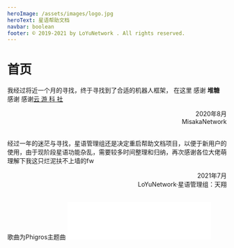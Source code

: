 ```yaml
---
heroImage: /assets/images/logo.jpg
heroText: 星语帮助文档
navbar: boolean
footer: © 2019-2021 by LoYuNetwork . All rights reserved.
---
```

# 首页
我经过将近一个月的寻找，终于寻找到了合适的机器人框架，
在这里 感谢 **堆糖** 感谢 感谢[云 游 科 社](https://cwtc.xyz/)
<p align="right">2020年8月<br>MisakaNetwork</p>
<br>
经过一年的迷茫与寻找，星语管理组还是决定重启帮助文档项目，以便于新用户的使用，由于现阶段星语功能杂乱，需要较多时间整理和归纳，再次感谢各位大佬萌理解下我这只烂泥扶不上墙的fw
<p align="right">2021年7月<br>LoYuNetwork·星语管理组：天翔</p>
<br>
歌曲为Phigros主题曲
<iframe frameborder="yes" border="0" marginwidth="0" marginheight="0" width=330 height=86 src="//music.163.com/outchain/player?type=2&id=1818777232&auto=1&height=66"></iframe>